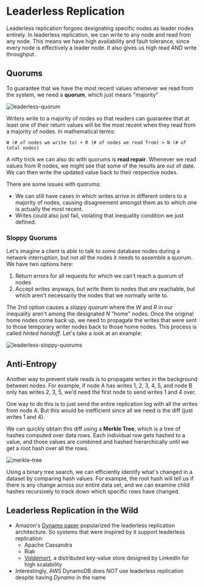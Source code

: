 # Leaderless Replication

Leaderless replication forgoes designating specific nodes as leader nodes entirely. In leaderless replication, we can write to any node and read from any node. This means we have high availability and fault tolerance, since every node is effectively a leader node. It also gives us high read AND write throughput.

## Quorums

To guarantee that we have the most recent values whenever we read from the system, we need a **quorum**, which just means "majority"

![leaderless-quorum](https://firebasestorage.googleapis.com/v0/b/system-design-daily.appspot.com/o/leaderless-quorums.png?alt=media&token=8f80d154-317f-44f8-8e8e-433008000f6f)

Writers write to a majority of nodes so that readers can guarantee that at least one of their return values will be the most recent when they read from a majority of nodes. In mathematical terms:

```
W (# of nodes we write to) + R (# of nodes we read from) > N (# of total nodes)
```

A nifty trick we can also do with quorums is **read repair**. Whenever we read values from R nodes, we might see that some of the results are out of date. We can then write the updated value back to their respective nodes.

There are some issues with quorums:

- We can still have cases in which writes arrive in different orders to a majority of nodes, causing disagreement amongst them as to which one is actually the most recent.
- Writes could also just fail, violating that inequality condition we just defined.

### Sloppy Quorums

Let's imagine a client is able to talk to _some_ database nodes during a network interruption, but not _all_ the nodes it needs to assemble a quorum. We have two options here:

1. Return errors for all requests for which we can't reach a quorum of nodes
2. Accept writes anyways, but write them to nodes that _are_ reachable, but which aren't necessarily the nodes that we normally write to.

The 2nd option causes a _sloppy quorum_ where the _W_ and _R_ in our inequality aren't among the designated _N_ "home" nodes. Once the original home nodes come back up, we need to propagate the writes that were sent to those temporary writer nodes back to those home nodes. This process is called _hinted handoff_. Let's take a look at an example:

![leaderless-sloppy-quorums](https://firebasestorage.googleapis.com/v0/b/system-design-daily.appspot.com/o/leaderless-sloppy-quorums.png?alt=media&token=1be90923-9636-46cc-9113-3919a034db74)

## Anti-Entropy

Another way to prevent stale reads is to propagate writes in the background between nodes. For example, if node A has writes 1, 2, 3, 4, 5, and node B only has writes 2, 3, 5, we'd need the first node to send writes 1 and 4 over.

One way to do this is to just send the entire replication log with all the writes from node A. But this would be inefficient since all we need is the diff (just writes 1 and 4).

We can quickly obtain this diff using a **Merkle Tree**, which is a tree of hashes computed over data rows. Each individual row gets hashed to a value, and those values are combined and hashed hierarchically until we get a root hash over all the rows.

![merkle-tree](https://firebasestorage.googleapis.com/v0/b/system-design-daily.appspot.com/o/leaderless-merkle-trees.png?alt=media&token=16a6f055-8700-48c5-9beb-772e14e643ef)

Using a binary tree search, we can efficiently identify what's changed in a dataset by comparing hash values. For example, the root hash will tell us if there is any change across our entire data set, and we can examine child hashes recursively to track down which specific rows have changed.

## Leaderless Replication in the Wild

- Amazon's [Dynamo paper](https://www.allthingsdistributed.com/files/amazon-dynamo-sosp2007.pdf) popularized the leaderless replication architecture. So systems that were inspired by it support leaderless replication:
  - Apache Cassandra
  - Riak
  - [Voldemort](https://www.project-voldemort.com/voldemort/), a distributed key-value store designed by LinkedIn for high scalability
- Interestingly, AWS DynamoDB does _NOT_ use leaderless replication despite having _Dynamo_ in the name
